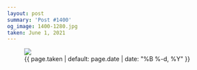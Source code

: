 ```yaml
---
layout: post
summary: 'Post #1400'
og_image: 1400-1280.jpg
taken: June 1, 2021
---
```


<figure class="post">
 <img sizes="(min-width: 700px) 50vw, calc(100vw - 2rem)" src="{{ site.assets_url }}/1400-640.jpg" srcset="{{ site.assets_url }}/1400-320.jpg 320w, {{ site.assets_url }}/1400-640.jpg 640w, {{ site.assets_url }}/1400-960.jpg 960w, {{ site.assets_url }}/1400-1280.jpg 1280w"/>
 <figcaption>
  <time>
   {{ page.taken | default: page.date | date: "%B %-d, %Y" }}
  </time>
 </figcaption>
</figure>

